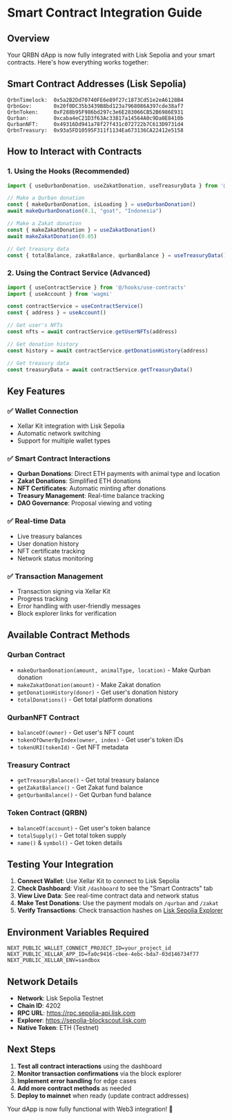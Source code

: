 # Smart Contract Integration Guide

## Overview

Your QRBN dApp is now fully integrated with Lisk Sepolia and your smart contracts. Here's how everything works together:

## Smart Contract Addresses (Lisk Sepolia)

```
QrbnTimelock:  0x5a2B2Dd70740FE6e89f27c1873Cd51e2eA6128B4
QrbnGov:       0x20f0DC35b3439B8bd123a7968086A397cde38af7
QrbnToken:     0xF288b95F986bd297c3e6E283066CB52B6986E931
Qurban:        0xcaba4eC21D3f63Ac33817a14564A0c9Da0E8410b
QurbanNFT:     0x49316Dd941a78f27f431c072722b7C613D9731d4
QrbnTreasury:  0x93a5FD10595F311f1134Ea673136CA22412e5158
```

## How to Interact with Contracts

### 1. Using the Hooks (Recommended)

```typescript
import { useQurbanDonation, useZakatDonation, useTreasuryData } from '@/hooks/use-contracts'

// Make a Qurban donation
const { makeQurbanDonation, isLoading } = useQurbanDonation()
await makeQurbanDonation(0.1, "goat", "Indonesia")

// Make a Zakat donation
const { makeZakatDonation } = useZakatDonation()
await makeZakatDonation(0.05)

// Get treasury data
const { totalBalance, zakatBalance, qurbanBalance } = useTreasuryData()
```

### 2. Using the Contract Service (Advanced)

```typescript
import { useContractService } from '@/hooks/use-contracts'
import { useAccount } from 'wagmi'

const contractService = useContractService()
const { address } = useAccount()

// Get user's NFTs
const nfts = await contractService.getUserNFTs(address)

// Get donation history
const history = await contractService.getDonationHistory(address)

// Get treasury data
const treasuryData = await contractService.getTreasuryData()
```

## Key Features

### ✅ Wallet Connection
- Xellar Kit integration with Lisk Sepolia
- Automatic network switching 
- Support for multiple wallet types

### ✅ Smart Contract Interactions
- **Qurban Donations**: Direct ETH payments with animal type and location
- **Zakat Donations**: Simplified ETH donations 
- **NFT Certificates**: Automatic minting after donations
- **Treasury Management**: Real-time balance tracking
- **DAO Governance**: Proposal viewing and voting

### ✅ Real-time Data
- Live treasury balances
- User donation history
- NFT certificate tracking
- Network status monitoring

### ✅ Transaction Management
- Transaction signing via Xellar Kit
- Progress tracking
- Error handling with user-friendly messages
- Block explorer links for verification

## Available Contract Methods

### Qurban Contract
- `makeQurbanDonation(amount, animalType, location)` - Make Qurban donation
- `makeZakatDonation(amount)` - Make Zakat donation  
- `getDonationHistory(donor)` - Get user's donation history
- `totalDonations()` - Get total platform donations

### QurbanNFT Contract
- `balanceOf(owner)` - Get user's NFT count
- `tokenOfOwnerByIndex(owner, index)` - Get user's token IDs
- `tokenURI(tokenId)` - Get NFT metadata

### Treasury Contract
- `getTreasuryBalance()` - Get total treasury balance
- `getZakatBalance()` - Get Zakat fund balance
- `getQurbanBalance()` - Get Qurban fund balance

### Token Contract (QRBN)
- `balanceOf(account)` - Get user's token balance
- `totalSupply()` - Get total token supply
- `name()` & `symbol()` - Get token details

## Testing Your Integration

1. **Connect Wallet**: Use Xellar Kit to connect to Lisk Sepolia
2. **Check Dashboard**: Visit `/dashboard` to see the "Smart Contracts" tab
3. **View Live Data**: See real-time contract data and network status
4. **Make Test Donations**: Use the payment modals on `/qurban` and `/zakat`
5. **Verify Transactions**: Check transaction hashes on [Lisk Sepolia Explorer](https://sepolia-blockscout.lisk.com)

## Environment Variables Required

```env
NEXT_PUBLIC_WALLET_CONNECT_PROJECT_ID=your_project_id
NEXT_PUBLIC_XELLAR_APP_ID=fa0c9416-cbee-4ebc-bda7-03d146734f77
NEXT_PUBLIC_XELLAR_ENV=sandbox
```

## Network Details

- **Network**: Lisk Sepolia Testnet
- **Chain ID**: 4202
- **RPC URL**: https://rpc.sepolia-api.lisk.com
- **Explorer**: https://sepolia-blockscout.lisk.com
- **Native Token**: ETH (Testnet)

## Next Steps

1. **Test all contract interactions** using the dashboard
2. **Monitor transaction confirmations** via the block explorer
3. **Implement error handling** for edge cases
4. **Add more contract methods** as needed
5. **Deploy to mainnet** when ready (update contract addresses)

Your dApp is now fully functional with Web3 integration! 🎉
